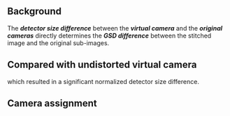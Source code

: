 ## Background
The ***detector size difference*** between the ***virtual camera***  and the ***original cameras*** directly determines the ***GSD difference***  between the stitched image and the original sub-images.

## Compared with undistorted virtual camera
which resulted in a significant normalized detector size difference.


## Camera assignment

